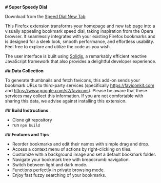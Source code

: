 **# Super Speedy Dial**

Download from the [Speed Dial New Tab](https://addons.mozilla.org/ru/firefox/addon/speed-dial-new-tab/)

This Firefox extension transforms your homepage and new tab page into a visually appealing bookmark speed dial, taking inspiration from the Opera browser.  It seamlessly integrates with your existing Firefox bookmarks and is designed for a sleek look, smooth performance, and effortless usability.  Feel free to explore and utilize the code as you wish.

The user interface is built using [Solidjs](https://www.solidjs.com), a remarkably efficient reactive JavaScript framework that also provides a delightful developer experience.

**## Data Collection**

To generate thumbnails and fetch favicons, this add-on sends your bookmark URLs to third-party services (specifically https://faviconkit.com and https://www.google.com/s2/favicons). Please be aware that these services may collect this information. If you are not comfortable with sharing this data, we advise against installing this extension.

**## Build Instructions**

- Clone git repository
- run `npm build`

**## Features and Tips**

- Reorder bookmarks and edit their names with simple drag and drop.
- Access a context menu of actions by right-clicking on tiles.
- Customize with a background image and set a default bookmark folder.
- Navigate your bookmark tree with breadcrumb navigation.
- Switch between light and dark mode.
- Functions perfectly in private browsing mode.
- Enjoy fast fuzzy searching of your bookmarks.
